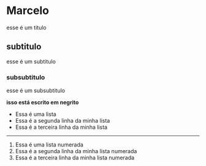 # Marcelo
esse é um titulo
## subtitulo
esse é um subtitulo
### subsubtitulo
esse é um subsubtitulo

**isso está escrito em negrito**

- Essa é uma lista
- Essa é a segunda linha da minha lista
- Essa é a terceira linha da minha lista
---
1. Essa é uma lista numerada
2. Essa é a segunda linha da minha lista numerada
3. Essa é a terceira linha da minha lista numerada 